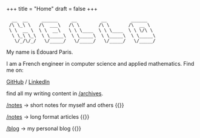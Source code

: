 +++
title = "Home"
draft = false
+++
```ascii
  __  __     ______     __         __         ______
 /\ \_\ \   /\  ___\   /\ \       /\ \       /\  __ \
 \ \  __ \  \ \  __\   \ \ \____  \ \ \____  \ \ \/\ \
  \ \_\ \_\  \ \_____\  \ \_____\  \ \_____\  \ \_____\
   \/_/\/_/   \/_____/   \/_____/   \/_____/   \/_____/
```

My name is Édouard Paris.

I am a French engineer in computer science and applied mathematics.
Find me on:

[GitHub](https://github.com/edouardparis)
/ [LinkedIn](https://www.linkedin.com/in/parisedouard/)

find all my writing content in [/archives](/archives).

[/notes](/notes) -> short notes for myself and others
{{<latest section="notes">}}

[/notes](/articles) -> long format articles
{{<latest section="articles">}}

[/blog](/blog) -> my personal blog
{{<latest section="blog">}}
